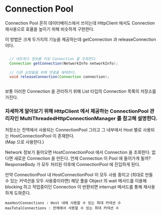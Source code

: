# Connection Pool 

Connection Pool 흔히 데이터베이스에서 쓰이는데 HttpClient 에서도 Connection 재사용으로 효율을 높이기 위해 비슷하게 구현한다.

이 방법은 크게 두가지의 기능을 제공하는데 getConnection 과 releaseConnection 이다.

```java

  // 네트워크 정보를 키로 Connection 을 조회한다.
  Connection getConnection(NetworkInfo networkInfo);
  
  // 다른 요청들을 위해 연결을 해제한다.
  void releaseConnection(Connection connection);
  
```

보통 이러한 Connection 을 관리하기 위해 List 타입의 Connection 목록의 저장소를 가진다.

### 자세하게 알아보기 위해 HttpClient 에서 제공하는 ConnectionPool 관리자인 MultiThreadedHttpConnectionManager 를 참고해 설명한다.

저장소는 전역에서 사용되는 ConnectionPool 그리고 그 내부에서 Host 별로 사용되는 HostConnectionPool 이 존재한다.<br>
(Map 으로 사용한다.)

Network 정보가 들어오면 HostConnectionPool 에서 Connection 을 조회한다. 없다면 새로운 Connection 을 만든다.
언제 Connection 이 Pool 에 들어가게 될까? <br>
ResponseBody 가 모두 처리된 이후에 ConnectionPool 에 진입하게 된다.

만약 ConnectionPool 내 HostConnectionPool 이 모두 사용 중이고 (최대로 만들 수 있는 커넥션을 모두 사용중이라면)
해당 풀을 Object 의 wait 메서드를 이용해 blocking 하고 작업중이던 Connection 이 반환되면 interrupt 메서드를 통해 재사용하게 도와준다.

```text
maxHostConnections : Host 내에 사용할 수 있는 최대 커넥션 수
maxTotalConnections : 전체에서 사용할 수 있는 최대 커넥션 수
```







